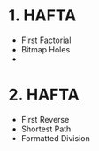 # 1. HAFTA
- First Factorial
- Bitmap Holes
- 

# 2. HAFTA
- First Reverse
- Shortest Path
- Formatted Division